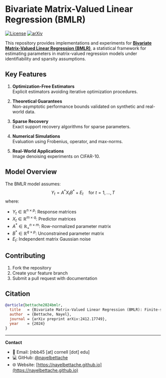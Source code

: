 # Bivariate Matrix-Valued Linear Regression (BMLR)

[![License](https://img.shields.io/badge/License-MIT-blue.svg)](LICENSE)
[![arXiv](https://img.shields.io/badge/arXiv-2412.17749-b31b1b.svg)](https://arxiv.org/abs/2412.17749)

This repository provides implementations and experiments for [**Bivariate Matrix-Valued Linear Regression (BMLR)**](https://arxiv.org/abs/2412.17749), a statistical framework for estimating parameters in matrix-valued regression models under identifiability and sparsity assumptions.

## Key Features
1. **Optimization-Free Estimators**  
   Explicit estimators avoiding iterative optimization procedures.

2. **Theoretical Guarantees**  
   Non-asymptotic performance bounds validated on synthetic and real-world data.

3. **Sparse Recovery**  
   Exact support recovery algorithms for sparse parameters.

4. **Numerical Simulations**  
   Evaluation using Frobenius, operator, and max-norms.

5. **Real-World Applications**  
   Image denoising experiments on CIFAR-10.

## Model Overview

The BMLR model assumes:  
$$Y_t = A^* X_t B^* + E_t \quad \text{for } t = 1, \ldots, T$$
where:
- $Y_t \in \mathbb{R}^{n \times p}$: Response matrices
- $X_t \in \mathbb{R}^{m \times q}$: Predictor matrices
- $A^* \in \mathbb{R}_+^{n \times m}$: Row-normalized parameter matrix
- $B^* \in \mathbb{R}^{q \times p}$: Unconstrained parameter matrix
- $E_t$: Independent matrix Gaussian noise

## Contributing

1. Fork the repository
2. Create your feature branch
3. Submit a pull request with documentation

## Citation

```bibtex
@article{bettache2024bmlr,
  title   = {Bivariate Matrix-Valued Linear Regression (BMLR): Finite-sample performance under Identifiability and Sparsity Assumptions},
  author  = {Bettache, Nayel},
  journal = {arXiv preprint arXiv:2412.17749},
  year    = {2024}
}
```

---
**Contact**  
- 📧 Email: [nbb45 [at] cornell [dot] edu]  
- 💻 GitHub: [@nayelbettache](https://github.com/nayelbettache)  
- 🌐 Website: [https://nayelbettache.github.io](https://nayelbettache.github.io)  
